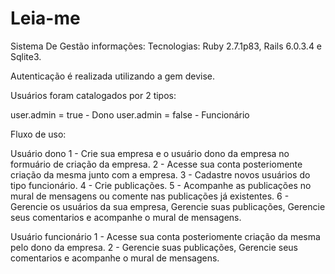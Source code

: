 # Leia-me

Sistema De Gestão informações: 
Tecnologias: Ruby 2.7.1p83, Rails 6.0.3.4 e Sqlite3.

Autenticação é realizada utilizando a gem devise.

Usuários foram catalogados por 2 tipos:

user.admin = true - Dono
user.admin = false - Funcionário


Fluxo de uso:

Usuário dono
1 - Crie sua empresa e o usuário dono da empresa no formuário de criação da empresa.
2 - Acesse sua conta posteriomente criação da mesma junto com a empresa.
3 - Cadastre novos usuários do tipo funcionário.
4 - Crie publicações.
5 - Acompanhe as publicações no mural de mensagens ou comente nas publicações já existentes.
6 - Gerencie os usuários da sua empresa, Gerencie suas publicações, Gerencie seus comentarios e acompanhe o mural de mensagens.

Usuário funcionário
1 - Acesse sua conta posteriomente criação da mesma pelo dono da empresa.
2 - Gerencie suas publicações, Gerencie seus comentarios e acompanhe o mural de mensagens.
